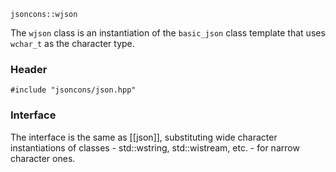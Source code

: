     jsoncons::wjson

The `wjson` class is an instantiation of the `basic_json` class template that uses `wchar_t` as the character type.

### Header

    #include "jsoncons/json.hpp"

### Interface

The interface is the same as [[json]], substituting wide character instantiations of classes - std::wstring, std::wistream, etc. - for narrow character ones.
